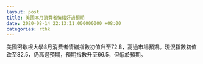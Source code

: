 ```yaml
---
layout: post
title: 美國本月消費者情緒好過預期
date: 2020-08-14 22:13:11.000000000 +08:00
categories: rthk
---
```


美國密歇根大學8月消費者情緒指數初值升至72.8，高過市場預期。現況指數初值跌至82.5，仍高過預期，預期指數升至66.5，但低於預期。
